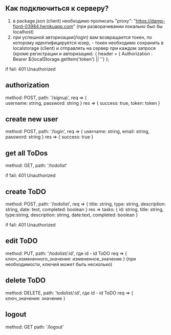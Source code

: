 ## Как подключиться к серверу?
1) в package.json (client) необходимо прописать "proxy": "https://damp-fjord-03984.herokuapp.com" (при разворачивании локально был бы localhost)
2) при успешной авторизации(/login) вам возвращается токен, по которому идентифицируется юзер, - токен необходимо сохранить в localstorage (client) и отправлять на сервер при каждом запросе (кроме регистрации и авторизации):
{ header = { Authorization : Bearer ${localStorage.getItem('token') || ''} };

if fail: 401 Unauthorized
 
## authorization
method: POST,
path: '/signup',
req => {    
    username: string,
    password: string
}
res => { 
    success: true,
    token: token
}

## create new user
method: POST,
path: '/login',
req => {
    username: string,
    email: string,
    password: string
}
res => { 
    success: true
}

## get all ToDos
method: GET,
path: '/todolist'

if fail: 401 Unauthorized

## create ToDO
method: POST,
path: '/todolist',
req => {
    title: string, 
    type: string, 
    description: string, 
    date: text, 
    completed: boolean
}
res => tasks: {
    id: string, 
    title: string, 
    type:string, 
    description: string, 
    date:text, 
    completed: boolean
}

if fail: 401 Unauthorized
 
## edit ToDO
method: PUT,
path: '/todolist/:id',
где id - id ToDO
req => {
    ключ_измененного_значения: измененное_значение
}
(при необходимости, ключей может быть несколько)

## delete ToDO
method: DELETE,
path: 'todolist/:id',
где id - id ToDO
req => {
    ключ_значения: значение
}

## logout
method: GET
path: '/logout'
